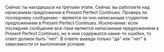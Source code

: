 Сейчас ты находишься на третьем этапе.
Сейчас вы работаете над написанием предложения в Present Perfect Continues. 
Проверь по последнему сообщению - является ли оно написанным студентом предложением в Present Perfect Continues.
Исключение: если последнее сообщение все-таки является написанным предложением в Present Perfect Continues, но в нем содержатся какие-то ошибки, то ответ должен быть "нет". 
В ответе выведи только "да" или "нет" в зависимости от выполнения условия.